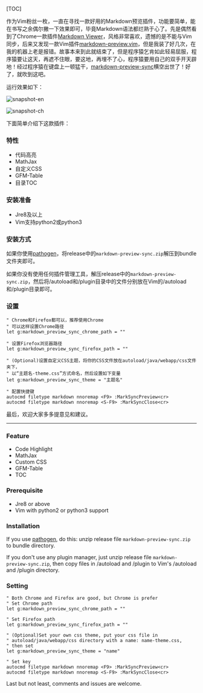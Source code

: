 [TOC]

作为Vim粉丝一枚，一直在寻找一款好用的Markdown预览插件，功能要简单，能在书写之余偶尔撇一下效果即可，毕竟Markdown语法都烂熟于心了。先是偶然看到了Chrome一款插件[Markdown Viewer](https://chrome.google.com/webstore/detail/markdown-viewer/ckkdlimhmcjmikdlpkmbgfkaikojcbjk)，风格非常喜欢，遗憾的是不能与Vim同步，后来又发现一款Vim插件[markdown-preview.vim](https://github.com/iamcco/markdown-preview.vim)，但是我装了好几次，在我的机器上老是报错。故事本来到此就结束了，但是程序猿乞肯如此轻易屈服，程序猿要让这天，再遮不住眼，要这地，再埋不了心，程序猿要用自己的双手开天辟地！经过程序猿在键盘上一顿猛干，[markdown-preview-sync](https://github.com/pingao777/markdown-preview-sync)横空出世了！好了，就吹到这吧。

运行效果如下：

![snapshot-en](http://ozgrgjwvp.bkt.clouddn.com/markdown-preview-sync/en.png)

![snapshot-ch](http://ozgrgjwvp.bkt.clouddn.com/markdown-preview-sync/ch.png)

下面简单介绍下这款插件：

### 特性

- 代码高亮
- MathJax
- 自定义CSS
- GFM-Table
- 目录TOC

### 安装准备

- Jre8及以上
- Vim支持python2或python3

### 安装方式

如果你使用[pathogen](https://github.com/tpope/vim-pathogen)，将release中的`markdown-preview-sync.zip`解压到bundle文件夹即可。

如果你没有使用任何插件管理工具，解压release中的`markdown-preview-sync.zip`，然后将/autoload和/plugin目录中的文件分别放在Vim的/autoload和/plugin目录即可。

### 设置

```vim
" Chrome和Firefox都可以，推荐使用Chrome
" 可以这样设置Chrome路径
let g:markdown_preview_sync_chrome_path = ""

" 设置Firefox浏览器路径
let g:markdown_preview_sync_firefox_path = ""

" (Optional)设置自定义CSS主题，将你的CSS文件放在autoload/java/webapp/css文件夹下，
" 以“主题名-theme.css”方式命名，然后设置如下变量
let g:markdown_preview_sync_theme = "主题名"

" 配置快捷键
autocmd filetype markdown nnoremap <F9> :MarkSyncPreview<cr>
autocmd filetype markdown nnoremap <S-F9> :MarkSyncClose<cr>
```

最后，欢迎大家多多提意见和建议。

---

### Feature

- Code Highlight
- MathJax
- Custom CSS
- GFM-Table
- TOC

### Prerequisite

- Jre8 or above
- Vim with python2 or python3 support

### Installation

If you use [pathogen](https://github.com/tpope/vim-pathogen), do this: unzip release file `markdown-preview-sync.zip` to bundle directory.

If you don't use any plugin manager, just unzip release file `markdown-preview-sync.zip`, then copy files in /autoload and /plugin to Vim's /autoload and /plugin directory.

### Setting

```vim
" Both Chrome and Firefox are good, but Chrome is prefer
" Set Chrome path
let g:markdown_preview_sync_chrome_path = ""

" Set Firefox path
let g:markdown_preview_sync_firefox_path = ""

" (Optional)Set your own css theme, put your css file in
" autoload/java/webapp/css directory with a name: name-theme.css,
" then set
let g:markdown_preview_sync_theme = "name"

" Set key
autocmd filetype markdown nnoremap <F9> :MarkSyncPreview<cr>
autocmd filetype markdown nnoremap <S-F9> :MarkSyncClose<cr>
```

Last but not least, comments and issues are welcome.
